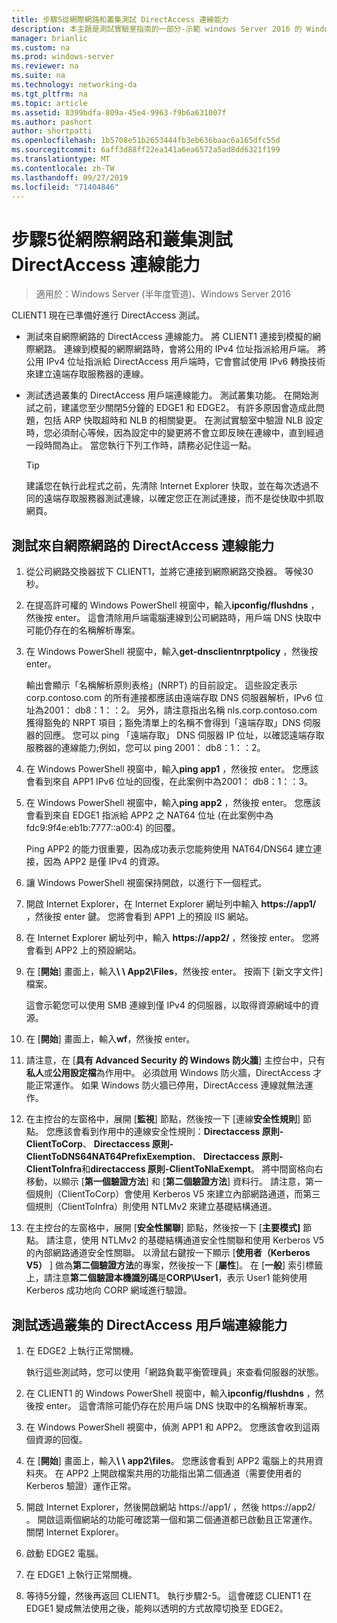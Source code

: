 ```yaml
---
title: 步驟5從網際網路和叢集測試 DirectAccess 連線能力
description: 本主題是測試實驗室指南的一部分-示範 windows Server 2016 的 Windows NLB 叢集中的 DirectAccess
manager: brianlic
ms.custom: na
ms.prod: windows-server
ms.reviewer: na
ms.suite: na
ms.technology: networking-da
ms.tgt_pltfrm: na
ms.topic: article
ms.assetid: 8399bdfa-809a-45e4-9963-f9b6a631007f
ms.author: pashort
author: shortpatti
ms.openlocfilehash: 1b5708e51b2653444fb3eb636baac6a165dfc55d
ms.sourcegitcommit: 6aff3d88ff22ea141a6ea6572a5ad8dd6321f199
ms.translationtype: MT
ms.contentlocale: zh-TW
ms.lasthandoff: 09/27/2019
ms.locfileid: "71404846"
---
```

# <a name="step-5-test-directaccess-connectivity-from-the-internet-and-through-the-cluster"></a>步驟5從網際網路和叢集測試 DirectAccess 連線能力

>適用於：Windows Server (半年度管道)、Windows Server 2016

CLIENT1 現在已準備好進行 DirectAccess 測試。  
  
- 測試來自網際網路的 DirectAccess 連線能力。 將 CLIENT1 連接到模擬的網際網路。 連線到模擬的網際網路時，會將公用的 IPv4 位址指派給用戶端。 將公用 IPv4 位址指派給 DirectAccess 用戶端時，它會嘗試使用 IPv6 轉換技術來建立遠端存取服務器的連線。  
  
- 測試透過叢集的 DirectAccess 用戶端連線能力。 測試叢集功能。 在開始測試之前，建議您至少關閉5分鐘的 EDGE1 和 EDGE2。 有許多原因會造成此問題，包括 ARP 快取超時和 NLB 的相關變更。 在測試實驗室中驗證 NLB 設定時，您必須耐心等候，因為設定中的變更將不會立即反映在連線中，直到經過一段時間為止。 當您執行下列工作時，請務必記住這一點。  
  
    > [!TIP]  
    > 建議您在執行此程式之前，先清除 Internet Explorer 快取，並在每次透過不同的遠端存取服務器測試連線，以確定您正在測試連接，而不是從快取中抓取網頁。  
  
## <a name="test-directaccess-connectivity-from-the-internet"></a>測試來自網際網路的 DirectAccess 連線能力  
  
1. 從公司網路交換器拔下 CLIENT1，並將它連接到網際網路交換器。 等候30秒。  
  
2. 在提高許可權的 Windows PowerShell 視窗中，輸入**ipconfig/flushdns** ，然後按 enter。 這會清除用戶端電腦連線到公司網路時，用戶端 DNS 快取中可能仍存在的名稱解析專案。  
  
3. 在 Windows PowerShell 視窗中，輸入**get-dnsclientnrptpolicy** ，然後按 enter。  
  
   輸出會顯示「名稱解析原則表格」(NRPT) 的目前設定。 這些設定表示 corp.contoso.com 的所有連接都應該由遠端存取 DNS 伺服器解析，IPv6 位址為2001： db8：1：：2。 另外，請注意指出名稱 nls.corp.contoso.com 獲得豁免的 NRPT 項目；豁免清單上的名稱不會得到「遠端存取」DNS 伺服器的回應。 您可以 ping 「遠端存取」 DNS 伺服器 IP 位址，以確認遠端存取服務器的連線能力;例如，您可以 ping 2001： db8：1：：2。  
  
4. 在 Windows PowerShell 視窗中，輸入**ping app1** ，然後按 enter。 您應該會看到來自 APP1 IPv6 位址的回復，在此案例中為2001： db8：1：：3。  
  
5. 在 Windows PowerShell 視窗中，輸入**ping app2** ，然後按 enter。 您應該會看到來自 EDGE1 指派給 APP2 之 NAT64 位址 (在此案例中為 fdc9:9f4e:eb1b:7777::a00:4) 的回覆。  
  
   Ping APP2 的能力很重要，因為成功表示您能夠使用 NAT64/DNS64 建立連接，因為 APP2 是僅 IPv4 的資源。  
  
6. 讓 Windows PowerShell 視窗保持開啟，以進行下一個程式。  
  
7. 開啟 Internet Explorer，在 Internet Explorer 網址列中輸入 **https://app1/** ，然後按 enter 鍵。 您將會看到 APP1 上的預設 IIS 網站。  
  
8. 在 Internet Explorer 網址列中，輸入 **https://app2/** ，然後按 enter。 您將會看到 APP2 上的預設網站。  
  
9. 在 [**開始**] 畫面上，輸入<strong>\\ \ App2\Files</strong>，然後按 enter。 按兩下 [新文字文件] 檔案。  
  
    這會示範您可以使用 SMB 連線到僅 IPv4 的伺服器，以取得資源網域中的資源。  
  
10. 在 [**開始**] 畫面上，輸入**wf**，然後按 enter。  
  
11. 請注意，在 [**具有 Advanced Security 的 Windows 防火牆**] 主控台中，只有**私人**或**公用設定檔**為作用中。 必須啟用 Windows 防火牆，DirectAccess 才能正常運作。 如果 Windows 防火牆已停用，DirectAccess 連線就無法運作。  
  
12. 在主控台的左窗格中，展開 [**監視**] 節點，然後按一下 [連線**安全性規則**] 節點。 您應該會看到作用中的連線安全性規則：**Directaccess 原則-ClientToCorp**、 **Directaccess 原則-ClientToDNS64NAT64PrefixExemption**、 **Directaccess 原則-ClientToInfra**和**directaccess 原則-ClientToNlaExempt**。 將中間窗格向右移動，以顯示 [**第一個驗證方法**] 和 [**第二個驗證方法**] 資料行。 請注意，第一個規則（ClientToCorp）會使用 Kerberos V5 來建立內部網路通道，而第三個規則（ClientToInfra）則使用 NTLMv2 來建立基礎結構通道。  
  
13. 在主控台的左窗格中，展開 [**安全性關聯**] 節點，然後按一下 [**主要模式]** 節點。 請注意，使用 NTLMv2 的基礎結構通道安全性關聯和使用 Kerberos V5 的內部網路通道安全性關聯。 以滑鼠右鍵按一下顯示 [**使用者（Kerberos V5）** ] 做為**第二個驗證方法**的專案，然後按一下 [**屬性**]。 在 [**一般**] 索引標籤上，請注意**第二個驗證本機識別碼**是**CORP\User1**，表示 User1 能夠使用 Kerberos 成功地向 CORP 網域進行驗證。  
  
## <a name="test-directaccess-client-connectivity-through-the-cluster"></a>測試透過叢集的 DirectAccess 用戶端連線能力  
  
1. 在 EDGE2 上執行正常關機。  
  
   執行這些測試時，您可以使用「網路負載平衡管理員」來查看伺服器的狀態。  
  
2. 在 CLIENT1 的 Windows PowerShell 視窗中，輸入**ipconfig/flushdns** ，然後按 enter。 這會清除可能仍存在於用戶端 DNS 快取中的名稱解析專案。  
  
3. 在 Windows PowerShell 視窗中，偵測 APP1 和 APP2。 您應該會收到這兩個資源的回復。  
  
4. 在 [**開始**] 畫面上，輸入<strong>\\ \ app2\files</strong>。 您應該會看到 APP2 電腦上的共用資料夾。 在 APP2 上開啟檔案共用的功能指出第二個通道（需要使用者的 Kerberos 驗證）運作正常。  
  
5. 開啟 Internet Explorer，然後開啟網站 https://app1/ ，然後 https://app2/ 。 開啟這兩個網站的功能可確認第一個和第二個通道都已啟動且正常運作。 關閉 Internet Explorer。  
  
6. 啟動 EDGE2 電腦。  
  
7. 在 EDGE1 上執行正常關機。  
  
8. 等待5分鐘，然後再返回 CLIENT1。 執行步驟2-5。 這會確認 CLIENT1 在 EDGE1 變成無法使用之後，能夠以透明的方式故障切換至 EDGE2。
